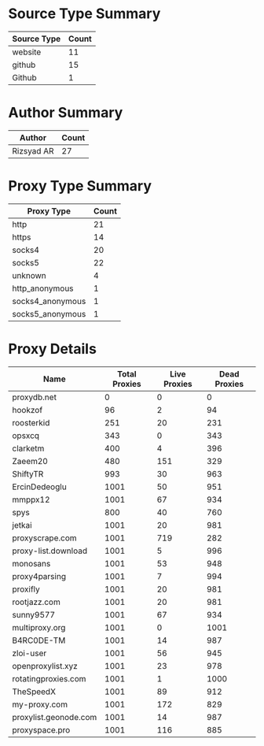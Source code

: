 # Source Type Summary

| Source Type | Count |
|-------------|-------|
| website | 11 |
| github | 15 |
| Github | 1 |


# Author Summary

| Author | Count |
|--------|-------|
| Rizsyad AR | 27 |


# Proxy Type Summary

| Proxy Type | Count |
|------------|-------|
| http | 21 |
| https | 14 |
| socks4 | 20 |
| socks5 | 22 |
| unknown | 4 |
| http_anonymous | 1 |
| socks4_anonymous | 1 |
| socks5_anonymous | 1 |


# Proxy Details

| Name | Total Proxies | Live Proxies | Dead Proxies |
|------|---------------|--------------|---------------|
| proxydb.net | 0 | 0 | 0 |
| hookzof | 96 | 2 | 94 |
| roosterkid | 251 | 20 | 231 |
| opsxcq | 343 | 0 | 343 |
| clarketm | 400 | 4 | 396 |
| Zaeem20 | 480 | 151 | 329 |
| ShiftyTR | 993 | 30 | 963 |
| ErcinDedeoglu | 1001 | 50 | 951 |
| mmppx12 | 1001 | 67 | 934 |
| spys | 800 | 40 | 760 |
| jetkai | 1001 | 20 | 981 |
| proxyscrape.com | 1001 | 719 | 282 |
| proxy-list.download | 1001 | 5 | 996 |
| monosans | 1001 | 53 | 948 |
| proxy4parsing | 1001 | 7 | 994 |
| proxifly | 1001 | 20 | 981 |
| rootjazz.com | 1001 | 20 | 981 |
| sunny9577 | 1001 | 67 | 934 |
| multiproxy.org | 1001 | 0 | 1001 |
| B4RC0DE-TM | 1001 | 14 | 987 |
| zloi-user | 1001 | 56 | 945 |
| openproxylist.xyz | 1001 | 23 | 978 |
| rotatingproxies.com | 1001 | 1 | 1000 |
| TheSpeedX | 1001 | 89 | 912 |
| my-proxy.com | 1001 | 172 | 829 |
| proxylist.geonode.com | 1001 | 14 | 987 |
| proxyspace.pro | 1001 | 116 | 885 |
